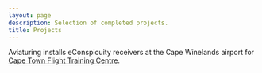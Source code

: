 ```yaml
---
layout: page
description: Selection of completed projects.
title: Projects
---
```


Aviaturing installs eConspicuity receivers at the Cape Winelands airport for [Cape Town Flight Training Centre](https://ctftc.co.za/).

